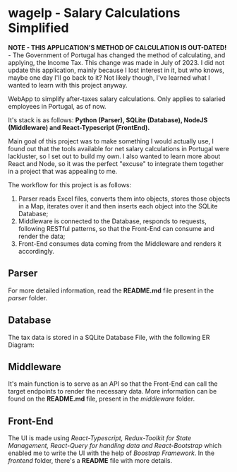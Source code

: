# wagelp - Salary Calculations Simplified

**NOTE - THIS APPLICATION'S METHOD OF CALCULATION IS OUT-DATED!** - The Government of Portugal has changed the method of calculating, and applying, the Income Tax. This change was made in July of 2023.
I did not update this application, mainly because I lost interest in it, but who knows, maybe one day I'll go back to it? Not likely though, I've learned what I wanted to learn with this project anyway.

WebApp to simplify after-taxes salary calculations. Only applies to salaried employees in Portugal, as of now. 

It's stack is as follows: **Python (Parser), SQLite (Database), NodeJS (Middleware) and React-Typescript (FrontEnd).**

Main goal of this project was to make something I would actually use, I found out that the tools available for net salary calculations in Portugal were lackluster, so I set out to build my own.
I also wanted to learn more about React and Node, so it was the perfect "excuse" to integrate them together in a project that was appealing to me.

The workflow for this project is as follows:

1. Parser reads Excel files, converts them into objects, stores those objects in a Map, iterates over it and then inserts each object into the SQLite Database;
2. Middleware is connected to the Database, responds to requests, following RESTful patterns, so that the Front-End can consume and render the data;
3. Front-End consumes data coming from the Middleware and renders it accordingly.

## Parser

For more detailed information, read the **README.md** file present in the *parser* folder.

## Database

The tax data is stored in a SQLite Database File, with the following ER Diagram:

## Middleware

It's main function is to serve as an API so that the Front-End can call the target endpoints to render the necessary data. 
More information can be found on the **README.md** file, present in the *middleware* folder.

## Front-End

The UI is made using *React-Typescript, Redux-Toolkit for State Management, React-Query for handling data and React-Bootstrap* which enabled me to write the UI with the help of *Boostrap Framework*.
In the *frontend* folder, there's a **README** file with more details.
